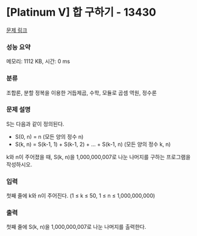 # [Platinum V] 합 구하기 - 13430 

[문제 링크](https://www.acmicpc.net/problem/13430) 

### 성능 요약

메모리: 1112 KB, 시간: 0 ms

### 분류

조합론, 분할 정복을 이용한 거듭제곱, 수학, 모듈로 곱셈 역원, 정수론

### 문제 설명

<p>S는 다음과 같이 정의된다.</p>

<ul>
	<li>S(0, n) = n (모든 양의 정수 n)</li>
	<li>S(k, n) = S(k-1, 1) + S(k-1, 2) + ... + S(k-1, n) (모든 양의 정수 k, n)</li>
</ul>

<p>k와 n이 주어졌을 때, S(k, n)을 1,000,000,007로 나눈 나머지를 구하는 프로그램을 작성하시오.</p>

### 입력 

 <p>첫째 줄에 k와 n이 주어진다. (1 ≤ k ≤ 50, 1 ≤ n ≤ 1,000,000,000)</p>

### 출력 

 <p>첫째 줄에 S(k, n)을 1,000,000,007로 나눈 나머지를 출력한다.</p>

